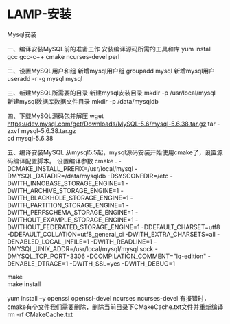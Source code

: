 # LAMP-安装

Mysql安装

一、编译安装MySQL前的准备工作
安装编译源码所需的工具和库
yum install gcc gcc-c++ cmake ncurses-devel perl

二、设置MySQL用户和组
新增mysql用户组
groupadd mysql
新增mysql用户
useradd -r -g mysql mysql 

三、新建MySQL所需要的目录
新建mysql安装目录
mkdir -p /usr/local/mysql  
新建mysql数据库数据文件目录
mkdir -p /data/mysqldb 

四、下载MySQL源码包并解压
wget https://dev.mysql.com/get/Downloads/MySQL-5.6/mysql-5.6.38.tar.gz
tar -zxvf mysql-5.6.38.tar.gz  
cd mysql-5.6.38 

五、编译安装MySQL
从mysql5.5起，mysql源码安装开始使用cmake了，设置源码编译配置脚本。
设置编译参数
cmake . -DCMAKE_INSTALL_PREFIX=/usr/local/mysql -DMYSQL_DATADIR=/data/mysqldb -DSYSCONFDIR=/etc -DWITH_INNOBASE_STORAGE_ENGINE=1 -DWITH_ARCHIVE_STORAGE_ENGINE=1 -DWITH_BLACKHOLE_STORAGE_ENGINE=1 -DWITH_PARTITION_STORAGE_ENGINE=1 -DWITH_PERFSCHEMA_STORAGE_ENGINE=1 -DWITHOUT_EXAMPLE_STORAGE_ENGINE=1 -DWITHOUT_FEDERATED_STORAGE_ENGINE=1 -DDEFAULT_CHARSET=utf8 -DDEFAULT_COLLATION=utf8_general_ci -DWITH_EXTRA_CHARSETS=all -DENABLED_LOCAL_INFILE=1 -DWITH_READLINE=1 -DMYSQL_UNIX_ADDR=/usr/local/mysql/mysql.sock -DMYSQL_TCP_PORT=3306 -DCOMPILATION_COMMENT="lq-edition" -DENABLE_DTRACE=1 -DWITH_SSL=yes -DWITH_DEBUG=1

make  
make install

 yum install –y openssl openssl-devel ncurses ncurses-devel
 有报错时，cmake有个文件我们需要删除，删除当前目录下CMakeCache.txt文件并重新编译
 rm -rf CMakeCache.txt 
 
 





